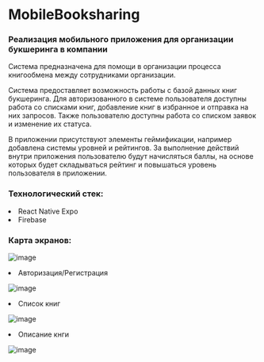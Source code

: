 # MobileBooksharing
<h3>Реализация мобильного приложения для организации букшеринга в компании</h3>
<p>Система предназначена для помощи в организации процесса книгообмена между сотрудниками организации.</p>
<p>Система предоставляет возможность работы с базой данных книг букшеринга. Для авторизованного в системе пользователя доступны работа со списками книг, добавление книг в избранное и отправка на них запросов. Также пользователю доступны работа со списком заявок и изменение их статуса.</p>
<p>В приложении присутствуют элементы геймификации, например добавлена системы уровней и рейтингов. За выполнение действий внутри приложения пользователю будут начисляться баллы, на основе которых будет складываться рейтинг и повышаться уровень пользователя в приложении.</p>

<h3>Технологический стек:</h3>
<li>React Native Expo</li>
<li>Firebase</li>

<h3>Карта экранов:</h3>

![image](https://github.com/user-attachments/assets/5c067ac8-ac21-47b6-b841-523f7a491f34)

<li>Авторизация/Регистрация</li>

![image](https://github.com/user-attachments/assets/ee45b89c-75ad-4f53-b57e-2437d6cfba62)

<li>Список книг</li>

![image](https://github.com/user-attachments/assets/a513f08c-ba75-444a-a5bf-82dfa740c197)

<li>Описание кнги</li>

![image](https://github.com/user-attachments/assets/1f93121b-da04-44f3-ba62-7f2339793382)

